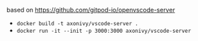 based on https://github.com/gitpod-io/openvscode-server

- `docker build -t axonivy/vscode-server .`
- `docker run -it --init -p 3000:3000 axonivy/vscode-server`